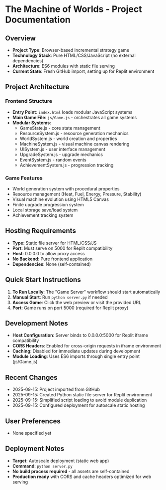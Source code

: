 # The Machine of Worlds - Project Documentation

## Overview
- **Project Type**: Browser-based incremental strategy game
- **Technology Stack**: Pure HTML/CSS/JavaScript (no external dependencies)
- **Architecture**: ES6 modules with static file serving
- **Current State**: Fresh GitHub import, setting up for Replit environment

## Project Architecture
### Frontend Structure
- **Entry Point**: `index.html` loads modular JavaScript systems
- **Main Game File**: `js/Game.js` - orchestrates all game systems
- **Modular Systems**: 
  - GameState.js - core state management
  - ResourceSystem.js - resource generation mechanics
  - WorldSystem.js - world creation and properties
  - MachineSystem.js - visual machine canvas rendering
  - UISystem.js - user interface management
  - UpgradeSystem.js - upgrade mechanics
  - EventSystem.js - random events
  - AchievementSystem.js - progression tracking

### Game Features
- World generation system with procedural properties
- Resource management (Heat, Fuel, Energy, Pressure, Stability)
- Visual machine evolution using HTML5 Canvas
- Finite upgrade progression system
- Local storage save/load system
- Achievement tracking system

## Hosting Requirements
- **Type**: Static file server for HTML/CSS/JS
- **Port**: Must serve on 5000 for Replit compatibility
- **Host**: 0.0.0.0 to allow proxy access
- **No Backend**: Pure frontend application
- **Dependencies**: None (self-contained)

## Quick Start Instructions
1. **To Run Locally**: The "Game Server" workflow should start automatically
2. **Manual Start**: Run `python server.py` if needed  
3. **Access Game**: Click the web preview or visit the provided URL
4. **Port**: Game runs on port 5000 (required for Replit proxy)

## Development Notes
- **Host Configuration**: Server binds to 0.0.0.0:5000 for Replit iframe compatibility
- **CORS Headers**: Enabled for cross-origin requests in iframe environment  
- **Caching**: Disabled for immediate updates during development
- **Module Loading**: Uses ES6 imports through single entry point (js/Game.js)

## Recent Changes
- 2025-09-15: Project imported from GitHub
- 2025-09-15: Created Python static file server for Replit environment
- 2025-09-15: Simplified script loading to avoid module duplication
- 2025-09-15: Configured deployment for autoscale static hosting

## User Preferences
- None specified yet

## Deployment Notes
- **Target**: Autoscale deployment (static web app)
- **Command**: `python server.py`
- **No build process required** - all assets are self-contained
- **Production ready** with CORS and cache headers optimized for web serving